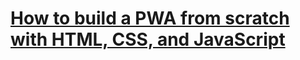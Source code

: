 # [How to build a PWA from scratch with HTML, CSS, and JavaScript](https://www.ibrahima-ndaw.com/blog/how-to-build-pwa-with-javascript/)

